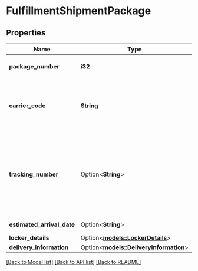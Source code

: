 # FulfillmentShipmentPackage

## Properties

Name | Type | Description | Notes
------------ | ------------- | ------------- | -------------
**package_number** | **i32** | Identifies a package in a shipment. | 
**carrier_code** | **String** | Identifies the carrier who will deliver the shipment to the recipient. | 
**tracking_number** | Option<**String**> | The tracking number, if provided, can be used to obtain tracking and delivery information. | [optional]
**estimated_arrival_date** | Option<**String**> | Date timestamp | [optional]
**locker_details** | Option<[**models::LockerDetails**](LockerDetails.md)> |  | [optional]
**delivery_information** | Option<[**models::DeliveryInformation**](DeliveryInformation.md)> |  | [optional]

[[Back to Model list]](../README.md#documentation-for-models) [[Back to API list]](../README.md#documentation-for-api-endpoints) [[Back to README]](../README.md)


